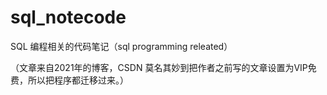 # sql_notecode

SQL 编程相关的代码笔记（sql programming releated）  

（文章来自2021年的博客，CSDN 莫名其妙到把作者之前写的文章设置为VIP免费，所以把程序都迁移过来。）
